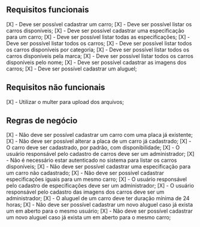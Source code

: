 ## Requisitos funcionais
[X] - Deve ser possível cadastrar um carro;
[X] - Deve ser possível listar os carros disponíveis;
[X] - Deve ser possível cadastrar uma especificação para um carro;
[X] - Deve ser possível listar todas as especificações;
[X] - Deve ser possível listar todos os carros;
[X] - Deve ser possível listar todos os carros disponíveis por categoria;
[X] - Deve ser possível listar todos os carros disponíveis pela marca;
[X] - Deve ser possível listar todos os carros disponíveis pelo nome;
[X] - Deve ser possível cadastrar as imagens dos carros;
[X] - Deve ser possível cadastrar um aluguel;
## Requisitos não funcionais
[X] - Utilizar o multer para upload dos arquivos;
## Regras de negócio
[X] - Não deve ser possível cadastrar um carro com uma placa já existente;
[X] - Não deve ser possível alterar a placa de um carro já cadastrado;
[X] - O carro deve ser cadastrado, por padrão, com disponibilidade;
[X] - O usuário responsável pelo cadastro de carros deve ser um administrador;
[X] - Não é necessário estar autenticado no sistema para listar os carros disponíveis;
[X] - Não deve ser possível cadastrar uma especificação para um carro não cadastrado;
[X] - Não deve ser possível cadastrar especificações iguais para um mesmo carro;
[X] - O usuário responsável pelo cadastro de especificações deve ser um administrador;
[X] - O usuário responsável pelo cadastro das imagens dos carros deve ser um administrador;
[X] - O aluguel de um carro deve ter duração mínima de 24 horas;
[X] - Não deve ser possível cadastrar um novo aluguel caso já exista um em aberto para o mesmo usuário;
[X] - Não deve ser possível cadastrar um novo aluguel caso já exista um em aberto para o mesmo carro;